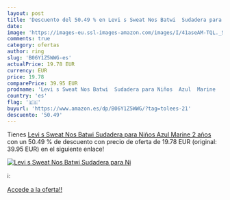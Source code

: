 ```yaml
---
layout: post
title: 'Descuento del 50.49 % en Levi s Sweat Nos Batwi  Sudadera para Ni'
date: 
image: 'https://images-eu.ssl-images-amazon.com/images/I/41aseAM-TQL._SL200_.jpg'
comments: true
category: ofertas
author: ring
slug: 'B06Y1Z5WWG-es'
actualPrice: 19.78 EUR
currency: EUR
price: 19.78
comparePrice: 39.95 EUR
prodname: 'Levi s Sweat Nos Batwi  Sudadera para Niños  Azul  Marine   2 años'
country: 'es'
flag: '🇪🇸'
buyurl: 'https://www.amazon.es/dp/B06Y1Z5WWG/?tag=tolees-21'
descuento: '50.49'
---
```


Tienes [Levi s Sweat Nos Batwi  Sudadera para Niños  Azul  Marine   2 años](https://www.amazon.es/dp/B06Y1Z5WWG/?tag=tolees-21) con un 50.49 % de descuento con precio de oferta de 19.78 EUR (original: 39.95 EUR) en el siguiente enlace!

[![Levi s Sweat Nos Batwi  Sudadera para Ni](https://images-eu.ssl-images-amazon.com/images/I/41aseAM-TQL._SL200_.jpg)](https://www.amazon.es/dp/B06Y1Z5WWG/?tag=tolees-21)

ℹ️:


[Accede a la oferta!!](https://www.amazon.es/dp/B06Y1Z5WWG/?tag=tolees-21)
